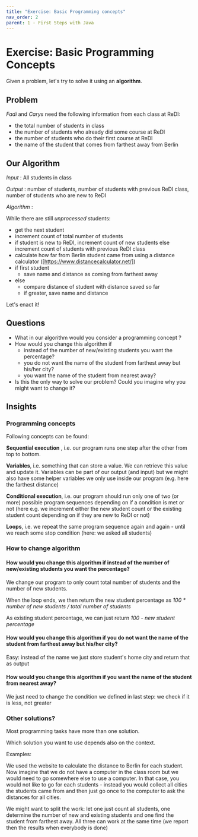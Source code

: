 ```yaml
---
title: "Exercise: Basic Programming concepts"
nav_order: 2
parent: 1 - First Steps with Java
---
```


# Exercise: Basic Programming Concepts

Given a problem, let's try to solve it using an **algorithm**.

## Problem

_Fadi_ and _Carys_ need the following information from each class at ReDI:

* the total number of students in class
* the number of students who already did some course at ReDI
* the number of students who do their first course at ReDI
* the name of the student that comes from farthest away from Berlin

## Our Algorithm

_Input_ : All students in class

_Output_ : number of students, number of students with previous ReDI class, number of students who are new to ReDI

_Algorithm_ :

While there are still _unprocessed_ students:
* get the next student
* increment count of total number of students
* if student is new to ReDI, increment count of new students else increment count of students with previous ReDI class
* calculate how far from Berlin student came from using a distance calculator ([https://www.distancecalculator.net/])
* if first student
  * save name and distance as coming from farthest away
* else
  * compare distance of student with distance saved so far
  * if greater, save name and distance

Let's enact it!

## Questions

* What in our algorithm would you consider a programming concept ?
* How would you change this algorithm if
  * instead of the number of new/existing students you want the percentage?
  * you do not want the name of the student from farthest away but his/her city?
  * you want the name of the student from nearest away?
* Is this the only way to solve our problem? Could you imagine why you might want to change it? 

## Insights

### Programming concepts
Following concepts can be found:

**Sequential execution** , i.e. our program runs one step after the other from top to bottom.

**Variables**, i.e. something that can store a value. We can retrieve this value and update it. Variables can be part of our output (and input) but we might also have some helper variables we only use inside our program (e.g. here the farthest distance)

**Conditional execution**, i.e. our program should run only one of two (or more) possible program sequences depending on if a condition is met or not (here e.g. we increment either the new student count or the existing student count depending on if they are new to ReDI or not)

**Loops**, i.e. we repeat the same program sequence again and again - until we reach some stop condition (here: we asked all students)

### How to change algorithm

#### How would you change this algorithm if instead of the number of new/existing students you want the percentage?

We change our program to only count total number of students and the number of new students.

When the loop ends, we then return the new student percentage as _100 * number of new students / total number of students_

As existing student percentage, we can just return _100 - new student percentage_

#### How would you change this algorithm if you do not want the name of the student from farthest away but his/her city?

Easy: instead of the name we just store student's home city and return that as output

#### How would you change this algorithm if you want the name of the student from nearest away?

We just need to change the condition we defined in last step: we check if it is less, not greater

### Other solutions?

Most programming tasks have more than one solution.

Which solution you want to use depends also on the context.

Examples:

We used the website to calculate the distance to Berlin for each student. Now imagine that we do not have a computer in the class room but we would need to go somewhere else to use a computer. In that case, you would not like to go for each students - instead you would collect all cities the students came from and then just go once to the computer to ask the distances for all cities.

We might want to split the work: let one just count all students, one determine the number of new and existing students and one find the student from farthest away. All three can work at the same time (we report then the results when everybody is done)


